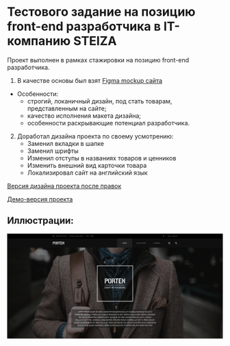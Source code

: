 # Тестового задание на позицию front-end разработчика в IT-компанию STEIZA
Проект выполнен в рамках стажировки на позицию front-end разработчика.

1. В качестве основы был взят [Figma mockup сайта](https://d-e-n.info/blog/templates/2020-09-01-muzhskoj-magazin.html)
* Особенности: 
  * строгий, локаничный дизайн, под стать товарам, представленным на сайте;
  * качество исполнения макета дизайна;
  * особенности раскрывающие потенциал разработчика.
2. Доработал дизайна проекта по своему усмотрению:
   * Заменил вкладки в шапке
   * Заменил шрифты
   * Изменил отступы в названиях товаров и ценников
   * Изменить внешний вид карточки товара
   * Локализировал сайт на английский язык
   
[Версия дизайна проекта после правок](https://www.figma.com/file/8qCKdtzr0jcvPb8Qf1h5B2/STEIZA-qualifying?node-id=0%3A1)

[Демо-версия проекта](https://zesty-sunflower-7ea6c5.netlify.app)

## Иллюстрации:
![Demo](https://raw.githubusercontent.com/CatDevelop/STEIZA-qualifying-task/main/src/assets/img/Demo.png "STEIZA-qualifying")